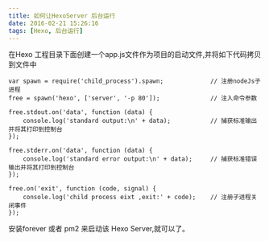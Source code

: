 ```yaml
---
title: 如何让HexoServer 后台运行
date: 2016-02-21 15:26:16
tags: [Hexo, 后台运行]
---
```


在Hexo 工程目录下面创建一个app.js文件作为项目的启动文件,并将如下代码拷贝到文件中

	var spawn = require('child_process').spawn;             // 注册nodeJs子进程
	free = spawn('hexo', ['server', '-p 80']);              // 注入命令参数

	free.stdout.on('data', function (data) { 
	    console.log('standard output:\n' + data);           // 捕获标准输出并将其打印到控制台 
	}); 

	free.stderr.on('data', function (data) { 
	    console.log('standard error output:\n' + data);     // 捕获标准错误输出并将其打印到控制台  
	}); 

	free.on('exit', function (code, signal) { 
	    console.log('child process eixt ,exit:' + code);    // 注册子进程关闭事件
	});

安装forever 或者 pm2 来启动该 Hexo Server,就可以了。